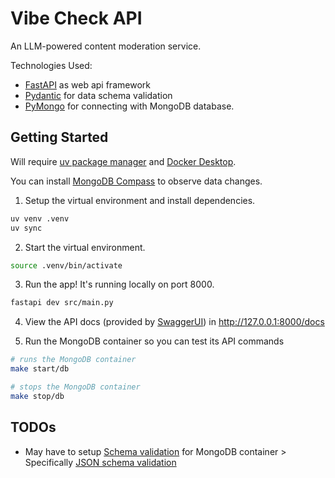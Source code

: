 # Vibe Check API
An LLM-powered content moderation service.

Technologies Used:
- [FastAPI](https://fastapi.tiangolo.com/) as web api framework
- [Pydantic](https://docs.pydantic.dev/latest/) for data schema validation
- [PyMongo](https://pymongo.readthedocs.io/en/stable/index.html) for connecting with MongoDB database.

## Getting Started

Will require [uv package manager](https://docs.astral.sh/uv/getting-started/installation/) and [Docker Desktop](https://docs.docker.com/desktop/).

You can install [MongoDB Compass](https://www.mongodb.com/try/download/compass) to observe data changes.

1. Setup the virtual environment and install dependencies.
```bash
uv venv .venv
uv sync
```

2. Start the virtual environment. 
```bash
source .venv/bin/activate
```

3. Run the app! It's running locally on port 8000.
```bash
fastapi dev src/main.py
```

4. View the API docs (provided by [SwaggerUI](https://github.com/swagger-api/swagger-ui)) in http://127.0.0.1:8000/docs

5. Run the MongoDB container so you can test its API commands
```bash
# runs the MongoDB container
make start/db 

# stops the MongoDB container
make stop/db 
```

## TODOs
- May have to setup [Schema validation](https://www.mongodb.com/docs/manual/core/schema-validation/#when-to-use-schema-validation) for MongoDB container > Specifically [JSON schema validation](https://www.mongodb.com/docs/manual/core/schema-validation/specify-json-schema/#std-label-schema-validation-json)